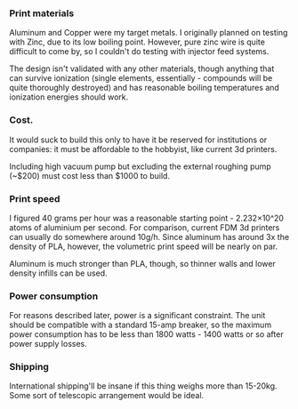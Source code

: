 ### Print materials

Aluminum and Copper were my target metals. I originally planned on testing with Zinc, due to its low boiling point. However, pure zinc wire is quite difficult to come by, so I couldn't do testing with injector feed systems. 

The design isn't validated with any other materials, though anything that can survive ionization (single elements, essentially - compounds will be quite thoroughly destroyed) and has reasonable boiling temperatures and ionization energies should work.

### Cost.

It would suck to build this only to have it be reserved for institutions or companies: it must be affordable to the hobbyist, like current 3d printers. 

Including high vacuum pump but excluding the external roughing pump (~$200) must cost less than $1000 to build.

### Print speed

I figured 40 grams per hour was a reasonable starting point - 2.232×10^20 atoms of aluminium per second. For comparison, current FDM 3d printers can usually do somewhere around 10g/h. Since aluminum has around 3x the density of PLA, however, the volumetric print speed will be nearly on par.

Aluminum is much stronger than PLA, though, so thinner walls and lower density infills can be used.

### Power consumption

For reasons described later, power is a significant constraint. The unit should be compatible with a standard 15-amp breaker, so the maximum power consumption has to be less than 1800 watts - 1400 watts or so after power supply losses.

### Shipping

International shipping'll be insane if this thing weighs more than 15-20kg. Some sort of telescopic arrangement would be ideal.